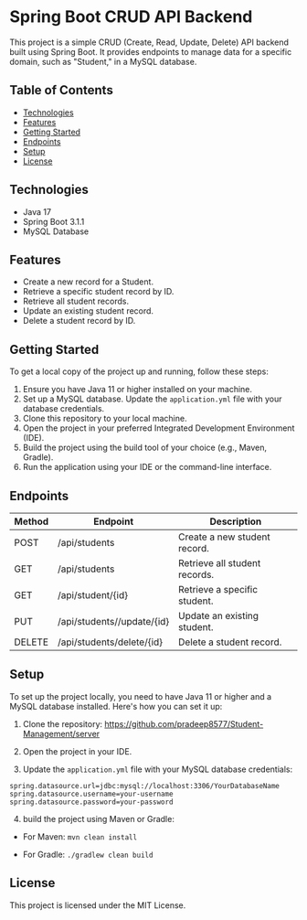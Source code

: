 # Spring Boot CRUD API Backend

This project is a simple CRUD (Create, Read, Update, Delete) API backend built using Spring Boot. It provides endpoints to manage data for a specific domain, such as "Student," in a MySQL database.

## Table of Contents

- [Technologies](#technologies)
- [Features](#features)
- [Getting Started](#getting-started)
- [Endpoints](#endpoints)
- [Setup](#setup)
- [License](#license)

## Technologies

- Java 17
- Spring Boot 3.1.1
- MySQL Database

## Features

- Create a new record for a Student.
- Retrieve a specific student record by ID.
- Retrieve all student records.
- Update an existing student record.
- Delete a student record by ID.

## Getting Started

To get a local copy of the project up and running, follow these steps:

1. Ensure you have Java 11 or higher installed on your machine.
2. Set up a MySQL database. Update the `application.yml` file with your database credentials.
3. Clone this repository to your local machine.
4. Open the project in your preferred Integrated Development Environment (IDE).
5. Build the project using the build tool of your choice (e.g., Maven, Gradle).
6. Run the application using your IDE or the command-line interface.

## Endpoints

| Method | Endpoint                   | Description                      |
| ------ | -------------------------- | -------------------------------- |
| POST   | /api/students             | Create a new student record.    |
| GET    | /api/students             | Retrieve all student records.   |
| GET    | /api/student/{id}        | Retrieve a specific student.    |
| PUT    | /api/students//update/{id}        | Update an existing student.     |
| DELETE | /api/students/delete/{id}        | Delete a student record.        |

## Setup

To set up the project locally, you need to have Java 11 or higher and a MySQL database installed. Here's how you can set it up:

1. Clone the repository: https://github.com/pradeep8577/Student-Management/server

2. Open the project in your IDE.

3. Update the `application.yml` file with your MySQL database credentials:

```properties
spring.datasource.url=jdbc:mysql://localhost:3306/YourDatabaseName
spring.datasource.username=your-username
spring.datasource.password=your-password
```
4. build the project using Maven or Gradle:

  - For Maven:
``` mvn clean install ```

  - For Gradle:
``` ./gradlew clean build ```

## License
This project is licensed under the MIT License.
